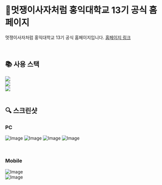 # 🦁멋쟁이사자처럼 홍익대학교 13기 공식 홈페이지
멋쟁이사자처럼 홍익대학교 13기 공식 홈페이지입니다.
[홈페이지 링크](https://www.likelionhongik.com/)

<br/>

## 📚 사용 스택
<div align="left">
  <img src="https://img.shields.io/badge/React-61DAFB?style=for-the-badge&logo=React&logoColor=white"> <br>
  <img src="https://img.shields.io/badge/Typescript-3178C6?style=flat-square&logo=Typescript&logoColor=white"/> <br>
  <img src="https://img.shields.io/badge/Vercel-000000?style=flat-square&logo=Vercel&logoColor=white"/>
</div>

<br/>

## 🔍 스크린샷

### PC

![Image](https://github.com/user-attachments/assets/d2a20b2b-1fbe-4289-9f9c-f06e4cddb59f)
![Image](https://github.com/user-attachments/assets/c2f30edd-63a7-4dab-a5a9-625c2d784c04)
![Image](https://github.com/user-attachments/assets/3e1789ed-219e-4bd6-8351-26f27665970f)
![Image](https://github.com/user-attachments/assets/33e078e2-3746-4c81-b477-4115f1fa110c)

<br>

### Mobile
![Image](https://github.com/user-attachments/assets/1a6b32c2-dd90-47cd-b053-b43b2d350c96) <br>
![Image](https://github.com/user-attachments/assets/91b2c55e-900c-48d8-bc55-7f1ff08850e7)
